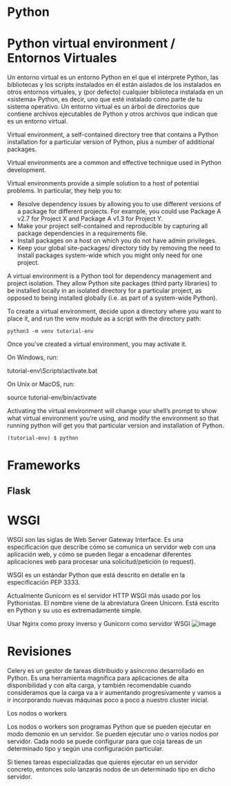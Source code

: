# Python


# Python virtual environment / Entornos Virtuales



Un entorno virtual es un entorno Python en el que el intérprete Python, las bibliotecas y los scripts instalados en él están aislados de los instalados en otros entornos virtuales, y (por defecto) cualquier biblioteca instalada en un «sistema» Python, es decir, uno que esté instalado como parte de tu sistema operativo.
Un entorno virtual es un árbol de directorios que contiene archivos ejecutables de Python y otros archivos que indican que es un entorno virtual.


 Virtual environment, a self-contained directory tree that contains a Python installation for a particular version of Python, plus a number of additional packages.
 
 Virtual environments are a common and effective technique used in Python development. 
 
 Virtual environments provide a simple solution to a host of potential problems. In particular, they help you to:

- Resolve dependency issues by allowing you to use different versions of a package for different projects. For example, you could use Package A v2.7 for Project X and Package A v1.3 for Project Y.
- Make your project self-contained and reproducible by capturing all package dependencies in a requirements file.
- Install packages on a host on which you do not have admin privileges.
- Keep your global site-packages/ directory tidy by removing the need to install packages system-wide which you might only need for one project.
	

A virtual environment is a Python tool for dependency management and project isolation. They allow Python site packages (third party libraries) to be installed locally in an isolated directory for a particular project, as opposed to being installed globally (i.e. as part of a system-wide Python).

To create a virtual environment, decide upon a directory where you want to place it, and run the venv module as a script with the directory path:

```
python3 -m venv tutorial-env
```


Once you’ve created a virtual environment, you may activate it.

On Windows, run:

tutorial-env\Scripts\activate.bat

On Unix or MacOS, run:

source tutorial-env/bin/activate

Activating the virtual environment will change your shell’s prompt to show what virtual environment you’re using, and modify the environment so that running python will get you that particular version and installation of Python. 

```
(tutorial-env) $ python
```

# Frameworks

## Flask 



# WSGI

WSGI son las siglas de Web Server Gateway Interface. Es una especificación que describe cómo se comunica un servidor web con una aplicación web, y cómo se pueden llegar a encadenar diferentes aplicaciones web para procesar una solicitud/petición (o request).

WSGI es un estándar Python que está descrito en detalle en la especificación PEP 3333.

Actualmente Gunicorn es el servidor HTTP WSGI más usado por los Pythonistas. El nombre viene de la abreviatura Green Unicorn. Está escrito en Python y su uso es extremadamente simple.


Usar Nginx como proxy inverso y Gunicorn como servidor WSGI
![image](https://github.com/proyecto-facturacion/erp/assets/222181/24e72ece-f627-4100-a650-1d9e7d634cd3)


# Revisiones

Celery es un gestor de tareas distribuido y asíncrono desarrollado en Python. Es una herramienta magnífica para aplicaciones de alta disponibilidad y con alta carga, y también recomendable cuando consideramos que la carga va a ir aumentando progresivamente y vamos a ir incorporando nuevas máquinas poco a poco a nuestro cluster inicial.

Los nodos o workers

Los nodos o workers son programas Python que se pueden ejecutar en modo demonio en un servidor. Se pueden ejecutar uno o varios nodos por servidor. Cada nodo se puede configurar para que coja tareas de un determinado tipo y según una configuración particular.

Si tienes tareas especializadas que quieres ejecutar en un servidor concreto, entonces solo lanzarás nodos de un determinado tipo en dicho servidor.

